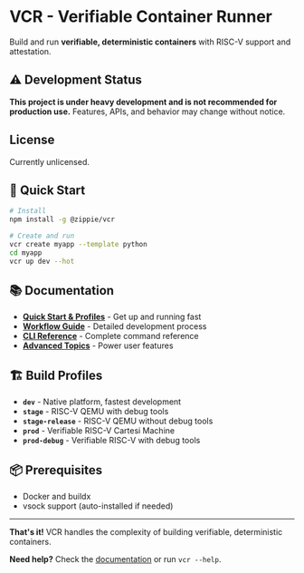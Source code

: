 # VCR - Verifiable Container Runner

Build and run **verifiable, deterministic containers** with RISC-V support and attestation.

## ⚠️ Development Status

**This project is under heavy development and is not recommended for production use.** Features, APIs, and behavior may change without notice.

## License

Currently unlicensed.

## 🚀 Quick Start

```bash
# Install
npm install -g @zippie/vcr

# Create and run
vcr create myapp --template python
cd myapp
vcr up dev --hot
```

## 📚 Documentation

- **[Quick Start & Profiles](docs/README.md)** - Get up and running fast
- **[Workflow Guide](docs/workflow.md)** - Detailed development process  
- **[CLI Reference](docs/reference.md)** - Complete command reference
- **[Advanced Topics](docs/advanced.md)** - Power user features

## 🏗️ Build Profiles

- **`dev`** - Native platform, fastest development
- **`stage`** - RISC-V QEMU with debug tools  
- **`stage-release`** - RISC-V QEMU without debug tools
- **`prod`** - Verifiable RISC-V Cartesi Machine
- **`prod-debug`** - Verifiable RISC-V with debug tools

## 📦 Prerequisites

- Docker and buildx
- vsock support (auto-installed if needed)

---

**That's it!** VCR handles the complexity of building verifiable, deterministic containers.

**Need help?** Check the [documentation](docs/README.md) or run `vcr --help`. 